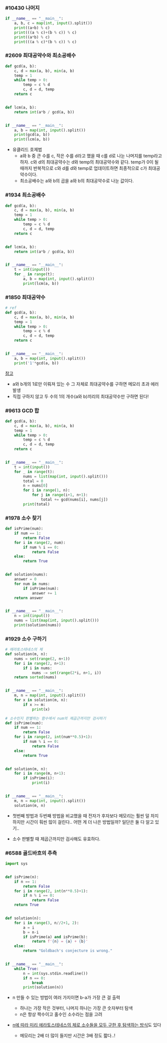 ### #10430 나머지

```python
if __name__ == "__main__":
    a, b, c = map(int, input().split())
    print((a+b) % c)
    print(((a % c)+(b % c)) % c)
    print((a*b) % c)
    print(((a % c)*(b % c)) % c)
```



### #2609 최대공약수와 최소공배수

```python
def gcd(a, b):
    c, d = max(a, b), min(a, b)
    temp = 1
    while temp > 0:
        temp = c % d
        c, d = d, temp
    return c


def lcm(a, b):
    return int(a*b / gcd(a, b))


if __name__ == "__main__":
    a, b = map(int, input().split())
    print(gcd(a, b))
    print(lcm(a, b))
```

- 유클리드 호제법
  - a와 b 중 큰 수를 c, 작은 수를 d라고 했을 때 c를 d로 나눈 나머지를 temp라고하자. c와 d의 최대공약수는 d와 temp의 최대공약수와 같다. temp가 0이 될 때까지 반복적으로 c와 d를 d와 temp로 업데이트하면 최종적으로 c가 최대공약수이다.
  - 최소공배수는 a와 b의 곱을 a와 b의 최대공약수로 나눈 값이다.



### #1934 최소공배수

```python
def gcd(a, b):
    c, d = max(a, b), min(a, b)
    temp = 1
    while temp > 0:
        temp = c % d
        c, d = d, temp
    return c


def lcm(a, b):
    return int(a*b / gcd(a, b))


if __name__ == "__main__":
    t = int(input())
    for _ in range(t):
        a, b = map(int, input().split())
        print(lcm(a, b))
```



### #1850 최대공약수

```python
# ref
def gcd(a, b):
    c, d = max(a, b), min(a, b)
    temp = 1
    while temp > 0:
        temp = c % d
        c, d = d, temp
    return c


if __name__ == "__main__":
    a, b = map(int, input().split())
    print('1'*gcd(a, b))
```

[참고](https://claude-u.tistory.com/404)

- a와 b개의 1로만 이뤄져 있는 수 그 자체로 최대공약수를 구하면 메모리 초과 에러 발생
- 직접 구하지 않고 두 수의 1의 개수(a와 b)끼리의 최대공약수만 구하면 된다!



### #9613 GCD 합

```python
def gcd(a, b):
    c, d = max(a, b), min(a, b)
    temp = 1
    while temp > 0:
        temp = c % d
        c, d = d, temp
    return c


if __name__ == "__main__":
    t = int(input())
    for _ in range(t):
        nums = list(map(int, input().split()))
        total = 0
        n = nums[0]
        for i in range(1, n):
            for j in range(i+1, n+1):
                total += gcd(nums[i], nums[j])
        print(total)
```



### #1978 소수 찾기

```python
def isPrime(num):
    if num == 1:
        return False
    for i in range(2, num):
        if num % i == 0:
            return False
    else:
        return True


def solution(nums):
    answer = 0
    for num in nums:
        if isPrime(num):
            answer += 1
    return answer


if __name__ == "__main__":
    n = int(input())
    nums = list(map(int, input().split()))
    print(solution(nums))
```



### #1929 소수 구하기

```python
# 에라토스테네스의 체
def solution(m, n):
    nums = set(range(2, n+1))
    for i in range(2, n+1):
        if i in nums:
            nums -= set(range(2*i, n+1, i))
    return sorted(nums)


if __name__ == "__main__":
    m, n = map(int, input().split())
    for x in solution(m, n):
        if x >= m:
            print(x)
```

```python
# 소수인지 판별하는 함수에서 num의 제곱근까지만 검사하기
def isPrime(num):
    if num == 1:
        return False
    for i in range(2, int(num**0.5)+1):
        if num % i == 0:
            return False
    else:
        return True


def solution(m, n):
    for i in range(m, n+1):
        if isPrime(i):
            print(i)


if __name__ == "__main__":
    m, n = map(int, input().split())
    solution(m, n)
```

- 첫번째 방법과 두번째 방법을 비교했을 때 전자가 후자보다 메모리는 훨씬 덜 차지하지만 시간이 훠씬 많이 걸린다.. 어떤 게 더 나은 방법일까? 일단은 둘 다 알고 있기..

- 소수 판별할 때 제곱근까지만 검사해도 유효하다.



### #6588 골드바흐의 추측

```python
import sys


def isPrime(n):
    if n == 1:
        return False
    for i in range(2, int(n**0.5)+1):
        if n % i == 0:
            return False
    return True


def solution(n):
    for i in range(3, n//2+1, 2):
        a = i
        b = n-i
        if isPrime(a) and isPrime(b):
            return f'{n} = {a} + {b}'
    else:
        return "Goldbach's conjecture is wrong."


if __name__ == "__main__":
    while True:
        n = int(sys.stdin.readline())
        if n == 0:
            break
        print(solution(n))
```

- n 만들 수 있는 방법이 여러 가지이면 b-a가 가장 큰 걸 출력
  - 하나는 가장 작은 것부터, 나머지 하나는 가장 큰 숫자부터 탐색
  - n은 항상 짝수이고 홀수인 소수라는 점을 고려

- [n에 따라 미리 에라토스테네스의 체로 소수들을 모두 구한 후 탐색하는 방식](https://yoonsang-it.tistory.com/52)도 있다
  - 메모리는 2배 더 많이 들지만 시간은 3배 정도 짧다..!



